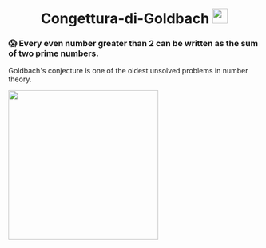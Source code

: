 <h1 align="center">
  Congettura-di-Goldbach 
  <img src="https://thatsmaths.files.wordpress.com/2021/02/goldbach-triangle-easycalculation.jpg" width="30px"/>
</h1>

### :scream: Every even number greater than 2 can be written as the sum of two prime numbers.

Goldbach's conjecture is one of the oldest unsolved problems in number theory.

<img src="https://upload.wikimedia.org/wikipedia/commons/7/7c/Goldbach-1000000.png" width="300px"/>

